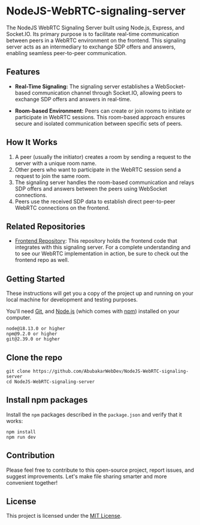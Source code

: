 # NodeJS-WebRTC-signaling-server
The NodeJS WebRTC Signaling Server built using Node.js, Express, and Socket.IO. Its primary purpose is to facilitate real-time communication between peers in a WebRTC environment on the frontend. This signaling server acts as an intermediary to exchange SDP offers and answers, enabling seamless peer-to-peer communication.

## Features

- **Real-Time Signaling:** The signaling server establishes a WebSocket-based communication channel through Socket.IO, allowing peers to exchange SDP offers and answers in real-time.

- **Room-based Environment:** Peers can create or join rooms to initiate or participate in WebRTC sessions. This room-based approach ensures secure and isolated communication between specific sets of peers.

## How It Works

1. A peer (usually the initiator) creates a room by sending a request to the server with a unique room name.
2. Other peers who want to participate in the WebRTC session send a request to join the same room.
3. The signaling server handles the room-based communication and relays SDP offers and answers between the peers using WebSocket connections.
4. Peers use the received SDP data to establish direct peer-to-peer WebRTC connections on the frontend.

## Related Repositories
- [Frontend Repository](https://github.com/AbubakarWebDev/ReactJS-WebRTC-file-sharing-system): This repository holds the frontend code that integrates with this signaling server. For a complete understanding and to see our WebRTC implementation in action, be sure to check out the frontend repo as well.

## Getting Started

These instructions will get you a copy of the project up and running on your local machine for development and testing purposes.

You'll need [Git](https://git-scm.com), and [Node.js](https://nodejs.org/en/download/) (which comes with [npm](http://npmjs.com)) installed on your computer.

```
node@18.13.0 or higher
npm@9.2.0 or higher
git@2.39.0 or higher
```

## Clone the repo

```shell
git clone https://github.com/AbubakarWebDev/NodeJS-WebRTC-signaling-server
cd NodeJS-WebRTC-signaling-server
```

## Install npm packages

Install the `npm` packages described in the `package.json` and verify that it works:

```shell
npm install
npm run dev
```

## Contribution

Please feel free to contribute to this open-source project, report issues, and suggest improvements. Let's make file sharing smarter and more convenient together!

## License

This project is licensed under the [MIT License](LICENSE).
